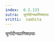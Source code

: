 ```yaml
---
index:  6.2.133
sutra:  चूर्णादीन्यप्राणिषष्ठ्याः
vritti:  samhita 
---
```


चूर्णादीन्यप्राणिषष्ठ्याः

